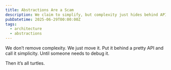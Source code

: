 ```yaml
---
title: Abstractions Are a Scam
description: We claim to simplify, but complexity just hides behind APIs.
pubDatetime: 2025-06-29T00:00:00Z
tags:
  - architecture
  - abstractions
---
```


We don’t remove complexity. We just move it.
Put it behind a pretty API and call it simplicity.
Until someone needs to debug it.

Then it’s all turtles.
